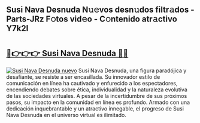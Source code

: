 ## Susi Nava Desnuda N𝚞𝚎vos desn𝚞dos filtr𝚊dos - Parts-JRz F𝚘tos vid𝚎o - C𝚘ntenido atr𝚊ctivo Y7k2l

# <h2><a href="http://mb2fe0n.tromn.icu/?c=Susi+Nava+Desnuda">🔗👉👉👉 Susi Nava Desnuda 🔗🔗</a></h2>

[![Susi Nava Desnuda nuevo](https://i.imgur.com/pEAQMta.gif)](http://mb2fe0n.tromn.icu/?c=Susi+Nava+Desnuda)
Susi Nava Desnuda, una figura paradójica y desafiante, se resiste a ser encasillada. Su innovador estilo de comunicación en línea ha cautivado y enfurecido a los espectadores, encendiendo debates sobre ética, individualidad y la naturaleza evolutiva de las sociedades virtuales. A pesar de la incertidumbre de sus próximos pasos, su impacto en la comunidad en línea es profundo. Armado con una dedicación inquebrantable y un atractivo innegable, el progreso de Susi Nava Desnuda en el universo virtual es ilimitado.
